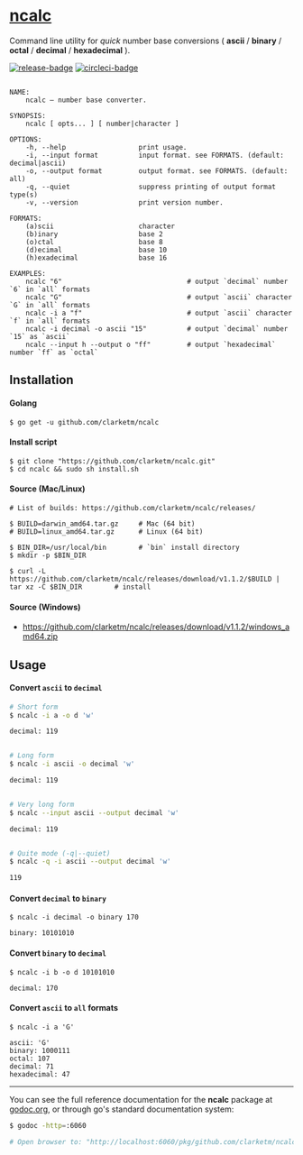 # [ncalc](https://godoc.org/github.com/clarketm/ncalc)

Command line utility for *quick* number base conversions ( **ascii** / **binary** / **octal** / **decimal** / **hexadecimal** ).

[![release-badge](https://img.shields.io/github/release/clarketm/ncalc.svg)](https://github.com/clarketm/ncalc/releases)
[![circleci-badge](https://circleci.com/gh/clarketm/ncalc.svg?style=shield)](https://circleci.com/gh/clarketm/ncalc)

```shell

NAME:
    ncalc – number base converter.

SYNOPSIS:
    ncalc [ opts... ] [ number|character ]

OPTIONS:
    -h, --help                  print usage.
    -i, --input format          input format. see FORMATS. (default: decimal|ascii)
    -o, --output format         output format. see FORMATS. (default: all)
    -q, --quiet                 suppress printing of output format type(s)
    -v, --version               print version number.

FORMATS:
    (a)scii                     character
    (b)inary                    base 2
    (o)ctal                     base 8
    (d)ecimal                   base 10
    (h)exadecimal               base 16

EXAMPLES:
    ncalc "6"                               # output `decimal` number `6` in `all` formats
    ncalc "G"                               # output `ascii` character `G` in `all` formats
    ncalc -i a "f"                          # output `ascii` character `f` in `all` formats
    ncalc -i decimal -o ascii "15"          # output `decimal` number `15` as `ascii`
    ncalc --input h --output o "ff"         # output `hexadecimal` number `ff` as `octal`

```
## Installation

#### Golang
```shell
$ go get -u github.com/clarketm/ncalc
```

#### Install script
```shell
$ git clone "https://github.com/clarketm/ncalc.git"
$ cd ncalc && sudo sh install.sh
```

#### Source (Mac/Linux)
```shell
# List of builds: https://github.com/clarketm/ncalc/releases/

$ BUILD=darwin_amd64.tar.gz     # Mac (64 bit)
# BUILD=linux_amd64.tar.gz      # Linux (64 bit)

$ BIN_DIR=/usr/local/bin        # `bin` install directory
$ mkdir -p $BIN_DIR

$ curl -L https://github.com/clarketm/ncalc/releases/download/v1.1.2/$BUILD | tar xz -C $BIN_DIR        # install
```

#### Source (Windows)
* https://github.com/clarketm/ncalc/releases/download/v1.1.2/windows_amd64.zip


## Usage

#### Convert `ascii` to `decimal`
```bash
# Short form
$ ncalc -i a -o d 'w'

decimal: 119


# Long form
$ ncalc -i ascii -o decimal 'w'

decimal: 119


# Very long form
$ ncalc --input ascii --output decimal 'w'

decimal: 119


# Quite mode (-q|--quiet)
$ ncalc -q -i ascii --output decimal 'w'

119
```

#### Convert `decimal` to `binary`
```shell
$ ncalc -i decimal -o binary 170

binary: 10101010
```

#### Convert `binary` to `decimal`
```shell
$ ncalc -i b -o d 10101010

decimal: 170
```

#### Convert `ascii` to `all` formats
```shell
$ ncalc -i a 'G'

ascii: 'G'
binary: 1000111
octal: 107
decimal: 71
hexadecimal: 47
```

---

You can see the full reference documentation for the **ncalc** package at [godoc.org](https://godoc.org/github.com/clarketm/ncalc), or through go's standard documentation system:
```bash
$ godoc -http=:6060

# Open browser to: "http://localhost:6060/pkg/github.com/clarketm/ncalc"  to view godoc.
```
